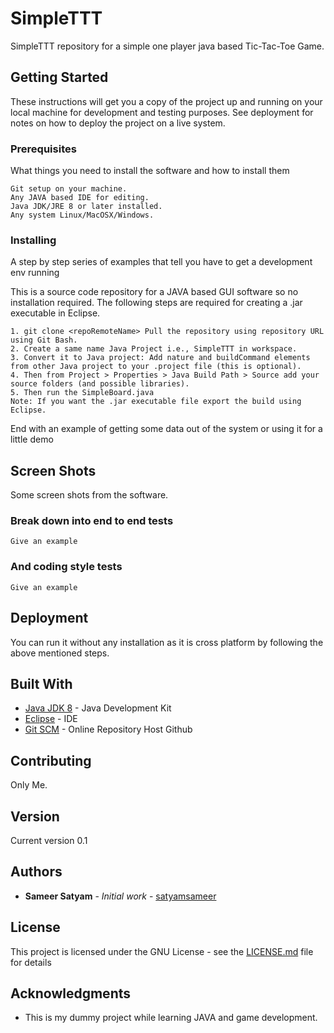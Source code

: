 # SimpleTTT
SimpleTTT repository for a simple one player java based Tic-Tac-Toe Game.

## Getting Started

These instructions will get you a copy of the project up and running on your local machine for development and testing purposes. See deployment for notes on how to deploy the project on a live system.

### Prerequisites

What things you need to install the software and how to install them

```
Git setup on your machine.
Any JAVA based IDE for editing.
Java JDK/JRE 8 or later installed.
Any system Linux/MacOSX/Windows.
```

### Installing

A step by step series of examples that tell you have to get a development env running

This is a source code repository for a JAVA based GUI software so no installation required.
The following steps are required for creating a .jar executable in Eclipse.

```
1. git clone <repoRemoteName> Pull the repository using repository URL using Git Bash.
2. Create a same name Java Project i.e., SimpleTTT in workspace.
3. Convert it to Java project: Add nature and buildCommand elements from other Java project to your .project file (this is optional).
4. Then from Project > Properties > Java Build Path > Source add your source folders (and possible libraries).
5. Then run the SimpleBoard.java
Note: If you want the .jar executable file export the build using Eclipse.

```

End with an example of getting some data out of the system or using it for a little demo

## Screen Shots

Some screen shots from the software.

### Break down into end to end tests

```
Give an example
```

### And coding style tests

```
Give an example
```

## Deployment

You can run it without any installation as it is cross platform by following the above mentioned steps.

## Built With

* [Java JDK 8](http://www.oracle.com/technetwork/java/javase/downloads/jdk8-downloads-2133151.html) - Java Development Kit
* [Eclipse](http://www.eclipse.org/downloads/packages/eclipse-ide-java-developers/lunasr2) - IDE
* [Git SCM](https://git-scm.com/downloads) - Online Repository Host Github

## Contributing

Only Me.

## Version

Current version 0.1 

## Authors

* **Sameer Satyam** - *Initial work* - [satyamsameer](https://github.com/satyamsameer)


## License

This project is licensed under the GNU License - see the [LICENSE.md](LICENSE.md) file for details

## Acknowledgments

* This is my dummy project while learning JAVA and game development.
